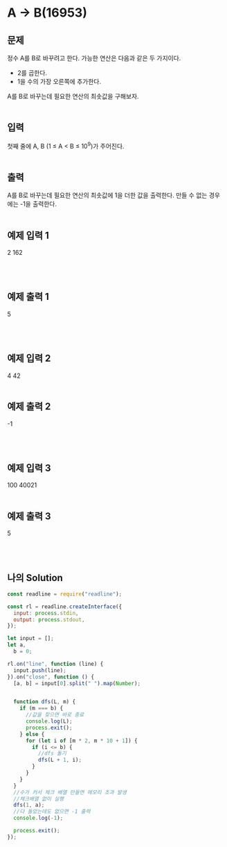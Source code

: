 # A -> B(16953)

## 문제
정수 A를 B로 바꾸려고 한다. 가능한 연산은 다음과 같은 두 가지이다.

- 2를 곱한다.
- 1을 수의 가장 오른쪽에 추가한다. 


A를 B로 바꾸는데 필요한 연산의 최솟값을 구해보자.
<br/>
<br/>

## 입력
첫째 줄에 A, B (1 ≤ A < B ≤ 10<sup>9</sup>)가 주어진다.
<br/>
<br/>

## 출력
A를 B로 바꾸는데 필요한 연산의 최솟값에 1을 더한 값을 출력한다. 만들 수 없는 경우에는 -1을 출력한다.
<br/>
<br/>

## 예제 입력 1
2 162

<br/>
<br/>

## 예제 출력 1
5

<br/>
<br/>

## 예제 입력 2
4 42
<br/>
<br/>

## 예제 출력 2
-1

<br/>
<br/>

## 예제 입력 3
100 40021
<br/>
<br/>

## 예제 출력 3
5

<br/>
<br/>


## 나의 Solution

```javascript
const readline = require("readline");

const rl = readline.createInterface({
  input: process.stdin,
  output: process.stdout,
});

let input = [];
let a,
  b = 0;

rl.on("line", function (line) {
  input.push(line);
}).on("close", function () {
  [a, b] = input[0].split(" ").map(Number);


  function dfs(L, m) {
    if (m === b) {
      //값을 찾으면 바로 종료
      console.log(L);
      process.exit();
    } else {
      for (let i of [m * 2, m * 10 + 1]) {
        if (i <= b) {
          //dfs 돌기
          dfs(L + 1, i);
        }
      }
    }
  }
  //수가 커서 체크 배열 만들면 메모리 초과 발생
  //체크배열 없이 실행
  dfs(1, a);
  //다 돌았는데도 없으면 -1 출력
  console.log(-1);

  process.exit();
});
```